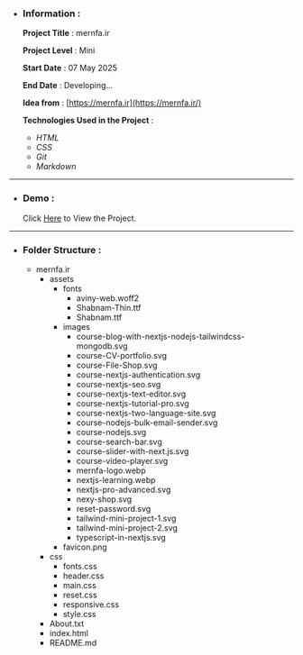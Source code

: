 - ### Information :

  **Project Title** : mernfa.ir

  **Project Level** : Mini

  **Start Date** : 07 May 2025

  **End Date** : Developing...

  **Idea from** : [https://mernfa.ir](https://mernfa.ir/)

  **Technologies Used in the Project** :

  - _HTML_
  - _CSS_
  - _Git_
  - _Markdown_

---

- ### Demo :

  Click [Here](https://hojjatgholamzadeh1997.github.io/mernfa.ir/) to View the Project.

---

- ### Folder Structure :

  - mernfa.ir
    - assets
      - fonts
        - aviny-web.woff2
        - Shabnam-Thin.ttf
        - Shabnam.ttf
      - images
        - course-blog-with-nextjs-nodejs-tailwindcss-mongodb.svg
        - course-CV-portfolio.svg
        - course-File-Shop.svg
        - course-nextjs-authentication.svg
        - course-nextjs-seo.svg
        - course-nextjs-text-editor.svg
        - course-nextjs-tutorial-pro.svg
        - course-nextjs-two-language-site.svg
        - course-nodejs-bulk-email-sender.svg
        - course-nodejs.svg
        - course-search-bar.svg
        - course-slider-with-next.js.svg
        - course-video-player.svg
        - mernfa-logo.webp
        - nextjs-learning.webp
        - nextjs-pro-advanced.svg
        - nexy-shop.svg
        - reset-password.svg
        - tailwind-mini-project-1.svg
        - tailwind-mini-project-2.svg
        - typescript-in-nextjs.svg
      - favicon.png
    - css
      - fonts.css
      - header.css
      - main.css
      - reset.css
      - responsive.css
      - style.css
    - About.txt
    - index.html
    - README.md

